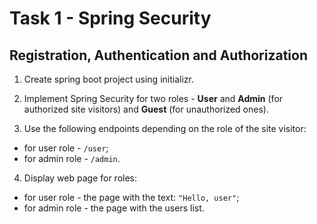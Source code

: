 # Task 1 - Spring Security

## Registration, Authentication and Authorization

1.	Create spring boot project using initializr.

2.	Implement Spring Security for two roles - **User** and **Admin** (for authorized site visitors) and **Guest** (for unauthorized ones).

3.	Use the following endpoints depending on the role of the site visitor:
- for user role - `/user`;
- for admin role - `/admin`.

4.	Display web page for roles: 
- for user role - the page with the text: `"Hello, user"`;
- for admin role - the page with the users list.
